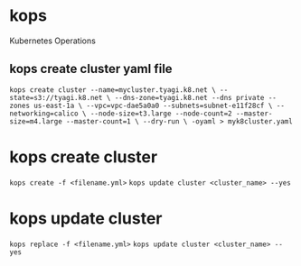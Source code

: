 # kops
Kubernetes Operations

## kops create cluster yaml file

`kops create cluster --name=mycluster.tyagi.k8.net \
  --state=s3://tyagi.k8.net \
  --dns-zone=tyagi.k8.net --dns private --zones us-east-1a \
  --vpc=vpc-dae5a0a0 --subnets=subnet-e11f28cf \
  --networking=calico \
  --node-size=t3.large --node-count=2 --master-size=m4.large --master-count=1 \
  --dry-run \
  -oyaml > myk8cluster.yaml`

# kops create cluster
`kops create -f <filename.yml>`
`kops update cluster <cluster_name> --yes`

# kops update cluster
`kops replace -f <filename.yml>`
`kops update cluster <cluster_name> --yes` 